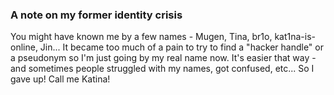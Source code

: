 ### A note on my former identity crisis
You might have known me by a few names - Mugen, Tina, br1o, kat1na-is-online, Jin... It became too much of a pain to try to find a "hacker handle" or a pseudonym so I'm just going by my real name now. It's easier that way - and sometimes people struggled with my names, got confused, etc... So I gave up! Call me Katina!